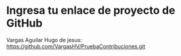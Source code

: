 # Ingresa tu enlace de proyecto de GitHub

Vargas Aguilar Hugo de jesus: https://github.com/VargasHV/PruebaContribuciones.git
